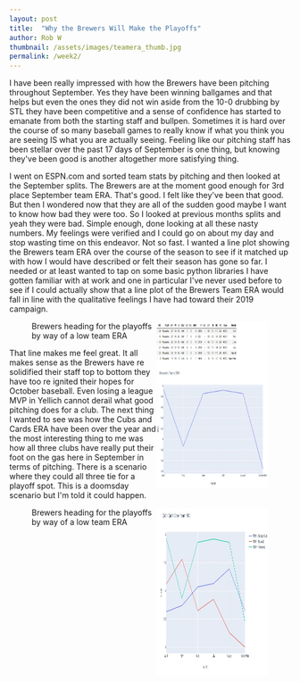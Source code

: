 ```yaml
---
layout: post
title:  "Why the Brewers Will Make the Playoffs"
author: Rob W
thumbnail: /assets/images/teamera_thumb.jpg
permalink: /week2/
---
```

I have been really impressed with how the Brewers have been pitching throughout September.  Yes they have been winning ballgames and that helps but even the ones they did not win aside from the 10-0 drubbing by STL they have been competitive and a sense of confidence has started to emanate from both the starting staff and bullpen.  Sometimes it is hard over the course of so many baseball games to really know if what you think you are seeing IS what you are actually seeing.  Feeling like our pitching staff has been stellar over the past 17 days of September is one thing, but knowing they've been good is another altogether more satisfying thing.

I went on ESPN.com and sorted team stats by pitching and then looked at the September splits.  The Brewers are at the moment good enough for 3rd place September team ERA.  That's good.  I felt like they've been that good.  But then I wondered now that they are all of the sudden good maybe I want to know how bad they were too. So I looked at previous months splits and yeah they were bad.  Simple enough, done looking at all these nasty numbers. My feelings were verified and I could go on about my day and stop wasting time on this endeavor.  Not so fast.  I wanted a line plot showing the Brewers team ERA over the course of the season to see if it matched up with how I would have described or felt their season has gone so far.  I needed or at least wanted to tap on some basic python libraries I have gotten familiar with at work and one in particular I've never used before to see if I could actually show that a line plot of the Brewers Team ERA would fall in line with the qualitative feelings I have had toward their 2019 campaign.

<figure>
  <img src="/assets/images/teamera.jpg" alt="teamera" style="width:200px;height:300px; float: right" >
  <figcaption>Brewers heading for the playoffs by way of a low team ERA</figcaption>
  </Figure>

That line makes me feel great.  It all makes sense as the Brewers have re solidified their staff top to bottom they have too re ignited their hopes for October baseball.  Even losing a league MVP in Yellich cannot derail what good pitching does for a club.  The next thing I wanted to see was how the Cubs and Cards ERA have been over the year and the most interesting thing to me was how all three clubs have really put their foot on the gas here in September in terms of pitching.  There is a scenario where they could all three tie for a playoff spot.  This is a doomsday scenario but I'm told it could happen.

<figure>
  <img src="/assets/images/cubscardscrew.JPG" alt="nlcentral" style="width:200px;height:300px; float: right" >
  <figcaption>Brewers heading for the playoffs by way of a low team ERA</figcaption>
  </Figure>